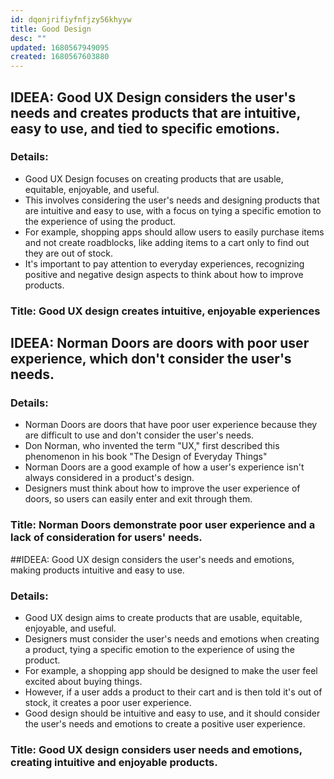 ```yaml
---
id: dqonjrifiyfnfjzy56khyyw
title: Good Design
desc: ""
updated: 1680567949095
created: 1680567603880
---
```


## IDEEA: Good UX Design considers the user's needs and creates products that are intuitive, easy to use, and tied to specific emotions.

### Details:

- Good UX Design focuses on creating products that are usable, equitable,
  enjoyable, and useful.
- This involves considering the user's needs and designing products that are
  intuitive and easy to use, with a focus on tying a specific emotion to the
  experience of using the product.
- For example, shopping apps should allow users to easily purchase items and not
  create roadblocks, like adding items to a cart only to find out they are out
  of stock.
- It's important to pay attention to everyday experiences, recognizing positive
  and negative design aspects to think about how to improve products.

### Title: Good UX design creates intuitive, enjoyable experiences

## IDEEA: Norman Doors are doors with poor user experience, which don't consider the user's needs.

### Details:

- Norman Doors are doors that have poor user experience because they are
  difficult to use and don't consider the user's needs.
- Don Norman, who invented the term "UX," first described this phenomenon in his
  book "The Design of Everyday Things"
- Norman Doors are a good example of how a user's experience isn't always
  considered in a product's design.
- Designers must think about how to improve the user experience of doors, so
  users can easily enter and exit through them.

### Title: Norman Doors demonstrate poor user experience and a lack of consideration for users' needs.

##IDEEA: Good UX design considers the user's needs and emotions, making products
intuitive and easy to use.

### Details:

- Good UX design aims to create products that are usable, equitable, enjoyable,
  and useful.
- Designers must consider the user's needs and emotions when creating a product,
  tying a specific emotion to the experience of using the product.
- For example, a shopping app should be designed to make the user feel excited
  about buying things.
- However, if a user adds a product to their cart and is then told it's out of
  stock, it creates a poor user experience.
- Good design should be intuitive and easy to use, and it should consider the
  user's needs and emotions to create a positive user experience.

### Title: Good UX design considers user needs and emotions, creating intuitive and enjoyable products.
